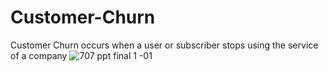 # Customer-Churn
Customer Churn occurs when a user or subscriber stops using the service of a company
![707 ppt final 1 -01](https://user-images.githubusercontent.com/33265984/48743018-4c265a00-ec2f-11e8-986f-4bb39144ec72.jpg)
